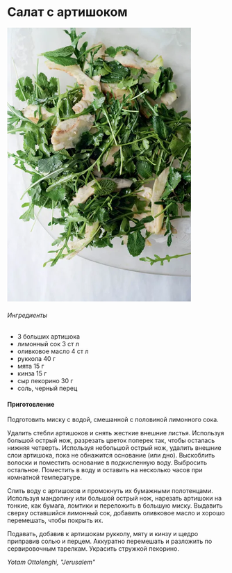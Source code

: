 ﻿---
image: ../pics/artichoke-herb-salad.webp
---
# Салат с артишоком

![Салат с артишоком](../pics/artichoke-herb-salad.webp)

###### Ингредиенты

* 3 больших артишока
* лимонный сок 3 ст л
* оливковое масло 4 ст л
* руккола 40 г
* мята 15 г
* кинза 15 г
* сыр пекорино 30 г
* соль, черный перец

#### Приготовление

Подготовить миску с водой, смешанной с половиной лимонного сока.

Удалить стебли артишоков и снять жесткие внешние листья. Используя большой острый нож, разрезать цветок поперек так, чтобы осталась нижняя четверть. Используя небольшой острый нож, удалить внешние слои артишока, пока не обнажится основание (или дно). Выскоблить волоски и поместить основание в подкисленную воду. Выбросить остальное. Поместить в воду и оставить на несколько часов при комнатной температуре.

Слить воду с артишоков и промокнуть их бумажными полотенцами. Используя мандолину или большой острый нож, нарезать артишоки на тонкие, как бумага, ломтики и переложить в большую миску. Выдавить сверху оставшийся лимонный сок, добавить оливковое масло и хорошо перемешать, чтобы покрыть их.

Подавать, добавив к артишокам рукколу, мяту и кинзу и щедро приправив солью и перцем. Аккуратно перемешать и разложить по сервировочным тарелкам. Украсить стружкой пекорино.

*Yotam Ottolenghi, "Jerusalem"*
